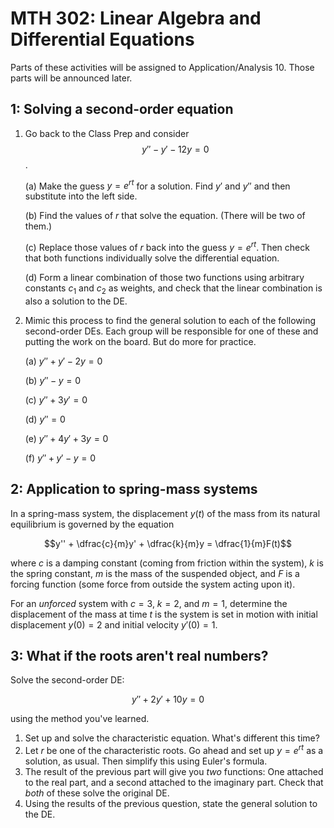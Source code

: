 # MTH 302: Linear Algebra and Differential Equations

Parts of these activities will be assigned to Application/Analysis 10. Those parts will be announced later. 

## 1: Solving a second-order equation

1. Go back to the Class Prep and consider $$y'' - y' - 12y = 0$$. 

   (a) Make the guess $y = e^{rt}$ for a solution. Find $y'$ and $y''$ and then substitute into the left side. 

   (b) Find the values of $r$ that solve the equation. (There will be two of them.) 

   (c) Replace those values of $r$ back into the guess $y = e^{rt}$. Then check that both functions individually solve the differential equation. 

   (d) Form a linear combination of those two functions using arbitrary constants $c_1$ and $c_2$ as weights, and check that the linear combination is also a solution to the DE. 

2. Mimic this process to find the general solution to each of the following second-order DEs. Each group will be responsible for one of these and putting the work on the board. But do more for practice. 

   (a) $y''+ y' - 2y = 0$

   (b) $y'' - y = 0$

   (c) $y''+ 3y' = 0$

   (d) $y'' = 0$

   (e) $y'' + 4y' + 3y = 0$

   (f) $y'' + y' - y = 0$ 

## 2: Application to spring-mass systems 

In a spring-mass system, the displacement $y(t)$ of the mass from its natural equilibrium is governed by the equation 

$$y'' + \dfrac{c}{m}y' + \dfrac{k}{m}y = \dfrac{1}{m}F(t)$$ 

where $c$ is a damping constant (coming from friction within the system), $k$ is the spring constant, $m$ is the mass of the suspended object, and $F$ is a forcing function (some force from outside the system acting upon it). 

For an *unforced* system with $c=3$, $k=2$, and $m=1$, determine the displacement of the mass at time $t$ is the system is set in motion with initial displacement $y(0) = 2$ and initial velocity $y'(0) = 1$. 

## 3: What if the roots aren't real numbers? 

Solve the second-order DE: 

$$y'' + 2y' + 10y = 0$$ 

using the method you've learned. 

1. Set up and solve the characteristic equation. What's different this time? 
2. Let $r$ be one of the characteristic roots. Go ahead and set up $y = e^{rt}$ as a solution, as usual. Then simplify this using Euler's formula. 
3. The result of the previous part will give you *two* functions: One attached to the real part, and a second attached to the imaginary part. Check that *both* of these solve the original DE. 
4. Using the results of the previous question, state the general solution to the DE. 